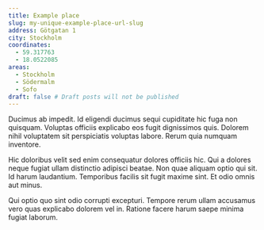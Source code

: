 ```yaml
---
title: Example place
slug: my-unique-example-place-url-slug
address: Götgatan 1
city: Stockholm
coordinates:
  - 59.317763
  - 18.0522085
areas:
  - Stockholm
  - Södermalm
  - Sofo
draft: false # Draft posts will not be published
---
```


Ducimus ab impedit. Id eligendi ducimus sequi cupiditate hic fuga non quisquam. Voluptas officiis explicabo eos fugit dignissimos quis. Dolorem nihil voluptatem sit perspiciatis voluptas labore. Rerum quia numquam inventore.

Hic doloribus velit sed enim consequatur dolores officiis hic. Qui a dolores neque fugiat ullam distinctio adipisci beatae. Non quae aliquam optio qui sit. Id harum laudantium. Temporibus facilis sit fugit maxime sint. Et odio omnis aut minus.

Qui optio quo sint odio corrupti excepturi. Tempore rerum ullam accusamus vero quas explicabo dolorem vel in. Ratione facere harum saepe minima fugiat laborum.
